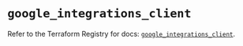 # `google_integrations_client`

Refer to the Terraform Registry for docs: [`google_integrations_client`](https://registry.terraform.io/providers/hashicorp/google-beta/6.22.0/docs/resources/google_integrations_client).
